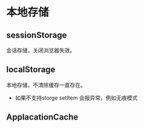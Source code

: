 # 本地存储
## sessionStorage
会话存储，关闭浏览器失效。
## localStorage
本地存储，不清除缓存一直存在。
* 如果不支持storge setItem 会报异常，例如无痕模式

## ApplacationCache
